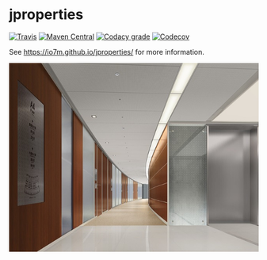 jproperties
===

[![Travis](https://img.shields.io/travis/io7m/jproperties.png?style=flat-square)](https://travis-ci.org/io7m/jproperties)
[![Maven Central](https://img.shields.io/maven-central/v/com.io7m.jproperties/com.io7m.jproperties.png?style=flat-square)](http://search.maven.org/#search%7Cga%7C1%7Cg%3A%22com.io7m.jproperties%22)
[![Codacy grade](https://img.shields.io/codacy/grade/c9ee639f0d5d47b0ae56e8c2b1a233a8.png?style=flat-square)](https://www.codacy.com/app/github_79/jproperties)
[![Codecov](https://img.shields.io/codecov/c/github/io7m/jproperties.png?style=flat-square)](https://codecov.io/gh/io7m/jproperties)

See https://io7m.github.io/jproperties/ for more information.

![jproperties](./src/site/resources/jproperties.jpg?raw=true)

